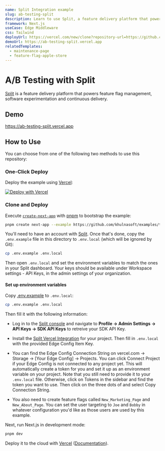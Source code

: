 ```yaml
---
name: Split Integration example
slug: ab-testing-split
description: Learn to use Split, a feature delivery platform that powers feature flag management, software experimentation and continuous delivery.
framework: Next.js
useCase: Edge Middleware
css: Tailwind
deployUrl: https://vercel.com/new/clone?repository-url=https://github.com/khulnasoft/examples/tree/main/edge-middleware/feature-flag-split&env=SPLIT_SDK_CLIENT_API_KEY,EDGE_CONFIG,EDGE_CONFIG_SPLIT_ITEM_KEY&project-name=feature-flag-split&repository-name=feature-flag-split&integration-ids=oac_bic40oWF5k9pDFboJhKYqMd1&edge-config-stores=%7B%22EDGE_CONFIG%22%3A%7B%7D%7D
demoUrl: https://ab-testing-split.vercel.app
relatedTemplates:
  - maintenance-page
  - feature-flag-apple-store
---
```


# A/B Testing with Split

[Split](https://www.split.io/) is a feature delivery platform that powers feature flag management, software experimentation and continuous delivery.

## Demo

https://ab-testing-split.vercel.app

## How to Use

You can choose from one of the following two methods to use this repository:

### One-Click Deploy

Deploy the example using [Vercel](https://vercel.com?utm_source=github&utm_medium=readme):

[![Deploy with Vercel](https://vercel.com/button)](https://vercel.com/new/clone?repository-url=https://github.com/khulnasoft/examples/tree/main/edge-middleware/feature-flag-split&env=SPLIT_SDK_CLIENT_API_KEY,EDGE_CONFIG,EDGE_CONFIG_SPLIT_ITEM_KEY&project-name=feature-flag-split&repository-name=feature-flag-split&integration-ids=oac_bic40oWF5k9pDFboJhKYqMd1&edge-config-stores=%7B%22EDGE_CONFIG%22%3A%7B%7D%7D)

### Clone and Deploy

Execute [`create-next-app`](https://github.com/khulnasoft/next.js/tree/canary/packages/create-next-app) with [pnpm](https://pnpm.io/installation) to bootstrap the example:

```bash
pnpm create next-app --example https://github.com/khulnasoft/examples/tree/main/edge-middleware/feature-flag-split feature-flag-split
```

You'll need to have an account with [Split](https://www.split.io/signup/). Once that's done, copy the `.env.example` file in this directory to `.env.local` (which will be ignored by Git):

```bash
cp .env.example .env.local
```

Then open `.env.local` and set the environment variables to match the ones in your Split dashboard. Your keys should be available under Workspace settings - API Keys, in the admin settings of your organization.

#### Set up environment variables

Copy [.env.example](./env.example) to `.env.local`:

```bash
cp .env.example .env.local
```

Then fill it with the following information:

- Log in to the [Split console](https://app.split.io/login) and navigate to **Profile -> Admin Settings -> API Keys -> SDK API Keys** to retreive your SDK API Key.

- Install the [Split Vercel Integration](https://vercel.com/integrations/split) for your project.
  Then fill in `.env.local` with the provided Edge Config Item Key.

- You can find the Edge Config Connection String on vercel.com -> Storage -> \[Your Edge Config\] -> Projects. You can click Connect Project if your Edge Config is not connected to any project yet. This will automatically create a token for you and set it up as an environment variable on your project. Note that you still need to provide it to your `.env.local` file. Otherwise, click on Tokens in the sidebar and find the token you want to use. Then click on the three dots of and select Copy Connection String.

- You also need to create feature flags called `New_Marketing_Page` and `New_About_Page`. You can set the user targeting to `Joe` and `Bobby` in whatever configuration you'd like as those users are used by this example.

Next, run Next.js in development mode:

```bash
pnpm dev
```

Deploy it to the cloud with [Vercel](https://vercel.com/new?utm_source=github&utm_medium=readme&utm_campaign=edge-middleware-eap) ([Documentation](https://nextjs.org/docs/deployment)).
